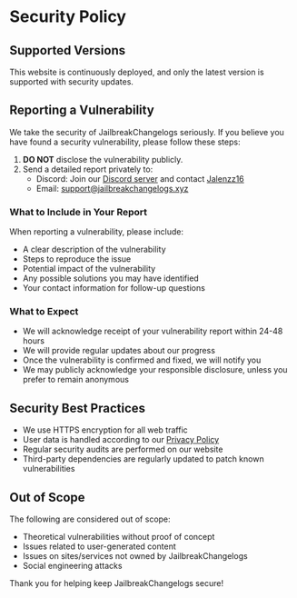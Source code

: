 # Security Policy

## Supported Versions

This website is continuously deployed, and only the latest version is supported with security updates.

## Reporting a Vulnerability

We take the security of JailbreakChangelogs seriously. If you believe you have found a security vulnerability, please follow these steps:

1. **DO NOT** disclose the vulnerability publicly.
2. Send a detailed report privately to:
   - Discord: Join our [Discord server](https://discord.jailbreakchangelogs.xyz) and contact [Jalenzz16](https://discord.com/users/1019539798383398946)
   - Email: [support@jailbreakchangelogs.xyz](#)

### What to Include in Your Report

When reporting a vulnerability, please include:

- A clear description of the vulnerability
- Steps to reproduce the issue
- Potential impact of the vulnerability
- Any possible solutions you may have identified
- Your contact information for follow-up questions

### What to Expect

- We will acknowledge receipt of your vulnerability report within 24-48 hours
- We will provide regular updates about our progress
- Once the vulnerability is confirmed and fixed, we will notify you
- We may publicly acknowledge your responsible disclosure, unless you prefer to remain anonymous

## Security Best Practices

- We use HTTPS encryption for all web traffic
- User data is handled according to our [Privacy Policy](https://jailbreakchangelogs.xyz/privacy)
- Regular security audits are performed on our website
- Third-party dependencies are regularly updated to patch known vulnerabilities

## Out of Scope

The following are considered out of scope:

- Theoretical vulnerabilities without proof of concept
- Issues related to user-generated content
- Issues on sites/services not owned by JailbreakChangelogs
- Social engineering attacks

Thank you for helping keep JailbreakChangelogs secure!
